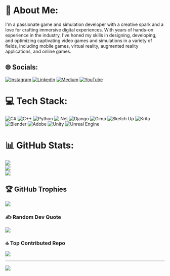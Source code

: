 # 💫 About Me:
I'm a passionate game and simulation developer with a creative spark and a love for crafting immersive digital experiences. With years of hands-on experience in the industry, I've honed my skills in designing, developing, and optimizing captivating video games and simulations in a variety of fields, including mobile games, virtual reality, augmented reality applications, and online games.


## 🌐 Socials:
[![Instagram](https://img.shields.io/badge/Instagram-%23E4405F.svg?logo=Instagram&logoColor=white)](https://instagram.com/josefpaper) [![LinkedIn](https://img.shields.io/badge/LinkedIn-%230077B5.svg?logo=linkedin&logoColor=white)](https://linkedin.com/in/https://www.linkedin.com/in/yosofshirvanian/) [![Medium](https://img.shields.io/badge/Medium-12100E?logo=medium&logoColor=white)](https://medium.com/@josefpaper) [![YouTube](https://img.shields.io/badge/YouTube-%23FF0000.svg?logo=YouTube&logoColor=white)](https://youtube.com/@josefpaper) 

# 💻 Tech Stack:
![C#](https://img.shields.io/badge/c%23-%23239120.svg?style=for-the-badge&logo=csharp&logoColor=white) ![C++](https://img.shields.io/badge/c++-%2300599C.svg?style=for-the-badge&logo=c%2B%2B&logoColor=white) ![Python](https://img.shields.io/badge/python-3670A0?style=for-the-badge&logo=python&logoColor=ffdd54) ![.Net](https://img.shields.io/badge/.NET-5C2D91?style=for-the-badge&logo=.net&logoColor=white) ![Django](https://img.shields.io/badge/django-%23092E20.svg?style=for-the-badge&logo=django&logoColor=white) ![Gimp](https://img.shields.io/badge/Gimp-657D8B?style=for-the-badge&logo=gimp&logoColor=FFFFFF) ![Sketch Up](https://img.shields.io/badge/SketchUp-005F9E?style=for-the-badge&logo=sketchup&logoColor=white) ![Krita](https://img.shields.io/badge/Krita-203759?style=for-the-badge&logo=krita&logoColor=EEF37B) ![Blender](https://img.shields.io/badge/blender-%23F5792A.svg?style=for-the-badge&logo=blender&logoColor=white) ![Adobe](https://img.shields.io/badge/adobe-%23FF0000.svg?style=for-the-badge&logo=adobe&logoColor=white) ![Unity](https://img.shields.io/badge/unity-%23000000.svg?style=for-the-badge&logo=unity&logoColor=white) ![Unreal Engine](https://img.shields.io/badge/unrealengine-%23313131.svg?style=for-the-badge&logo=unrealengine&logoColor=white)
# 📊 GitHub Stats:
![](https://github-readme-stats.vercel.app/api?username=josefpaper&theme=dark&hide_border=false&include_all_commits=false&count_private=false)<br/>
![](https://github-readme-streak-stats.herokuapp.com/?user=josefpaper&theme=dark&hide_border=false)<br/>
![](https://github-readme-stats.vercel.app/api/top-langs/?username=josefpaper&theme=dark&hide_border=false&include_all_commits=false&count_private=false&layout=compact)

## 🏆 GitHub Trophies
![](https://github-profile-trophy.vercel.app/?username=josefpaper&theme=radical&no-frame=false&no-bg=true&margin-w=4)

### ✍️ Random Dev Quote
![](https://quotes-github-readme.vercel.app/api?type=horizontal&theme=radical)

### 🔝 Top Contributed Repo
![](https://github-contributor-stats.vercel.app/api?username=josefpaper&limit=5&theme=dark&combine_all_yearly_contributions=true)

---
[![](https://visitcount.itsvg.in/api?id=josefpaper&icon=0&color=0)](https://visitcount.itsvg.in)

<!-- Proudly created with GPRM ( https://gprm.itsvg.in ) -->
